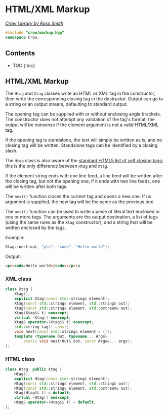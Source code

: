 # HTML/XML Markup

_[Crow Library by Ross Smith](index.html)_

```c++
#include "crow/markup.hpp"
namespace Crow;
```

## Contents

* TOC
{:toc}

## HTML/XML Markup

The `Htag` and `Xtag` classes write an HTML or XML tag in the constructor,
then write the corresponding closing tag in the destructor. Output can go to
a string or an output stream, defaulting to standard output.

The opening tag can be supplied with or without enclosing angle brackets. The
constructor does not attempt any validation of the tag's format; the output
will be nonsense if the element argument is not a valid HTML/XML tag.

If the opening tag is standalone, the text will simply be written as is, and
no closing tag will be written. Standalone tags can be identified by a
closing slash.

The `Htag` class is also aware of the
[standard HTML5 list of self closing tags](https://www.w3.org/TR/html5/syntax.html#void-elements);
this is the only difference between `Htag` and `Xtag`.

If the element string ends with one line feed, a line feed will be written
after the closing tag, but not the opening one; if it ends with two line
feeds, one will be written after both tags.

The `next()` function closes the current tag and opens a new one. If no
argument is supplied, the new tag will be the same as the previous one.

The `nest()` function can be used to write a piece of literal text enclosed in
one or more tags. The arguments are the output destination, a list of tags
(using the same rules as the `Xtag` constructor), and a string that will be
written enclosed by the tags.

Example:

```c++
Xtag::nest(out, "p\n", "code", "Hello world");
```

Output:

```html
<p><code>Hello world</code></p>\n
```

### XML class

```c++
class Xtag {
    Xtag();
    explicit Xtag(const std::string& element);
    Xtag(const std::string& element, std::string& out);
    Xtag(const std::string& element, std::ostream& out);
    Xtag(Xtag&& t) noexcept;
    virtual ~Xtag() noexcept;
    Xtag& operator=(Xtag&& t) noexcept;
    std::string tag() const;
    void next(const std::string& element = {});
    template <typename Out, typename... Args>
        static void nest(Out& out, const Args&... args);
};
```

### HTML class

```c++
class Htag: public Xtag {
    Htag();
    explicit Htag(const std::string& element);
    Htag(const std::string& element, std::string& out);
    Htag(const std::string& element, std::ostream& out);
    Htag(Htag&& t) = default;
    virtual ~Htag() noexcept;
    Htag& operator=(Htag&& t) = default;
};
```
